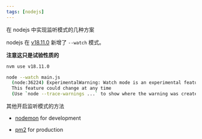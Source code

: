 ```yaml
---
tags: [nodejs]
---
```


在 nodejs 中实现监听模式的几种方案

<!-- truncate -->

nodejs 在 [v18.11.0](https://nodejs.org/en/blog/release/v18.11.0/) 新增了 `--watch` 模式。

**注意这只是试验性质的**

```bash
nvm use v18.11.0

node --watch main.js
  (node:36224) ExperimentalWarning: Watch mode is an experimental feature.
  This feature could change at any time
  (Use `node --trace-warnings ...` to show where the warning was created)
```

其他开启监听模式的方法

- [nodemon](https://nodemon.io/) for development

- [pm2](https://pm2.keymetrics.io/) for production
